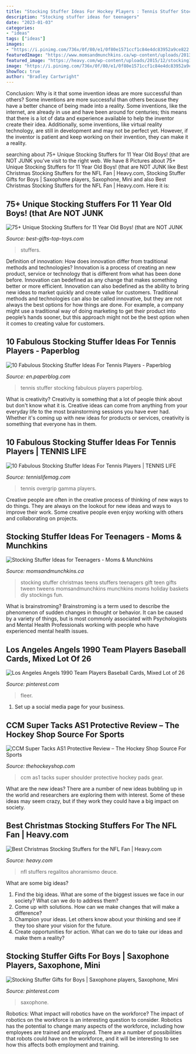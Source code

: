 ```yaml
---
title: "Stocking Stuffer Ideas For Hockey Players : Tennis Stuffer Stocking Fabulous Players Paperblog"
description: "Stocking stuffer ideas for teenagers"
date: "2023-01-03"
categories:
- "ideas"
tags: ["ideas"]
images:
- "https://i.pinimg.com/736x/0f/80/e1/0f80e1571ccf1c84e4dc83952a9ce822.jpg"
featuredImage: "https://www.momsandmunchkins.ca/wp-content/uploads/2013/12/teen-stocking-stuffers-teens.jpg"
featured_image: "https://heavy.com/wp-content/uploads/2015/12/stocking1.jpg?quality=65&amp;strip=all"
image: "https://i.pinimg.com/736x/0f/80/e1/0f80e1571ccf1c84e4dc83952a9ce822.jpg"
ShowToc: true
author: "Bradley Cartwright"
---
```



Conclusion: Why is it that some invention ideas are more successful than others?
Some inventions are more successful than others because they have a better chance of being made into a reality. Some inventions, like the internet, are already in use and have been around for centuries; this means that there is a lot of data and experience available to help the inventor create their idea. Additionally, some inventions, like virtual reality technology, are still in development and may not be perfect yet. However, if the inventor is patient and keep working on their invention, they can make it a reality.

	

		
searching about 75+ Unique Stocking Stuffers for 11 Year Old Boys! (that are NOT JUNK you've visit to the right web. We have 8 Pictures about 75+ Unique Stocking Stuffers for 11 Year Old Boys! (that are NOT JUNK like Best Christmas Stocking Stuffers for the NFL Fan | Heavy.com, Stocking Stuffer Gifts for Boys | Saxophone players, Saxophone, Mini and also Best Christmas Stocking Stuffers for the NFL Fan | Heavy.com. Here it is:
		
    
## 75+ Unique Stocking Stuffers For 11 Year Old Boys! (that Are NOT JUNK

<img loading=lazy src="https://best-gifts-top-toys.com/wp-content/uploads/2017/09/STOCKING-STUFFERS-11-YR-OLD-BOYS.jpg" onerror="this.onerror=null;this.src='https://tse4.mm.bing.net/th?id=OIP.x9iJ1vvR-FDrbH-dbs7uWQHaD4&amp;pid=15.1';" alt="75+ Unique Stocking Stuffers for 11 Year Old Boys! (that are NOT JUNK">

_Source: best-gifts-top-toys.com_

>stuffers. 

	

Definition of innovation: How does innovation differ from traditional methods and technologies?
Innovation is a process of creating an new product, service or technology that is different from what has been done before. Innovation can bedefined as any change that makes something better or more efficient. Innovation can also bedefined as the ability to bring new ideas to market quickly and create value for customers. 
Traditional methods and technologies can also be called innovative, but they are not always the best options for how things are done. For example, a company might use a traditional way of doing marketing to get their product into people’s hands sooner, but this approach might not be the best option when it comes to creating value for customers.

    
## 10 Fabulous Stocking Stuffer Ideas For Tennis Players - Paperblog

<img loading=lazy src="https://m5.paperblog.com/i/176/1769389/10-fabulous-stocking-stuffer-ideas-for-tennis-L-uuK0g3.jpeg" onerror="this.onerror=null;this.src='https://tse3.mm.bing.net/th?id=OIP.9BE4xS7FdWa9OhBfjMA9JQAAAA&amp;pid=15.1';" alt="10 Fabulous Stocking Stuffer Ideas For Tennis Players - Paperblog">

_Source: en.paperblog.com_

>tennis stuffer stocking fabulous players paperblog. 

	

What is creativity?
Creativity is something that a lot of people think about but don't know what it is. Creative ideas can come from anything from your everyday life to the most brainstorming sessions you have ever had. Whether it's coming up with new ideas for products or services, creativity is something that everyone has in them.

    
## 10 Fabulous Stocking Stuffer Ideas For Tennis Players | TENNIS LIFE

<img loading=lazy src="https://www.tennislifemag.com/wp-content/uploads/2017/11/gamma-safari-overgrip.jpg" onerror="this.onerror=null;this.src='https://tse4.mm.bing.net/th?id=OIP.7pf8yCufsapfm9bXfvpR7AHaJG&amp;pid=15.1';" alt="10 Fabulous Stocking Stuffer Ideas For Tennis Players | TENNIS LIFE">

_Source: tennislifemag.com_

>tennis overgrip gamma players. 

	

Creative people are often in the creative process of thinking of new ways to do things. They are always on the lookout for new ideas and ways to improve their work. Some creative people even enjoy working with others and collaborating on projects.

    
## Stocking Stuffer Ideas For Teenagers - Moms &amp; Munchkins

<img loading=lazy src="https://www.momsandmunchkins.ca/wp-content/uploads/2013/12/teen-stocking-stuffers-teens.jpg" onerror="this.onerror=null;this.src='https://tse2.mm.bing.net/th?id=OIP.DAq-OvXURA9CBaFeKkEmNAHaMd&amp;pid=15.1';" alt="Stocking Stuffer Ideas for Teenagers - Moms &amp; Munchkins">

_Source: momsandmunchkins.ca_

>stocking stuffer christmas teens stuffers teenagers gift teen gifts tween tweens momsandmunchkins munchkins moms holiday baskets diy stockings fun. 

	

What is brainstroming?
Brainstroming is a term used to describe the phenomenon of sudden changes in thought or behavior. It can be caused by a variety of things, but is most commonly associated with Psychologists and Mental Health Professionals working with people who have experienced mental health issues.

    
## Los Angeles Angels 1990 Team Players Baseball Cards, Mixed Lot Of 26

<img loading=lazy src="https://i.pinimg.com/736x/0f/80/e1/0f80e1571ccf1c84e4dc83952a9ce822.jpg" onerror="this.onerror=null;this.src='https://tse4.mm.bing.net/th?id=OIP.IdsxP84WwRYwpU0g5P7nMgHaKZ&amp;pid=15.1';" alt="Los Angeles Angels 1990 Team Players Baseball Cards, Mixed Lot of 26">

_Source: pinterest.com_

>fleer. 

	

1. Set up a social media page for your business.

    
## CCM Super Tacks AS1 Protective Review – The Hockey Shop Source For Sports

<img loading=lazy src="https://cdn.shopify.com/s/files/1/0020/1585/4658/articles/ccm-super-tacks-as1-shoulder-pads-4057_1200x1200.jpg?v=1552533952" onerror="this.onerror=null;this.src='https://tse2.mm.bing.net/th?id=OIP.P-iC-lmcrDSZGtM9SxQiTQHaHa&amp;pid=15.1';" alt="CCM Super Tacks AS1 Protective Review – The Hockey Shop Source For Sports">

_Source: thehockeyshop.com_

>ccm as1 tacks super shoulder protective hockey pads gear. 

	

What are the new ideas?
There are a number of new ideas bubbling up in the world and researchers are exploring them with interest. Some of these ideas may seem crazy, but if they work they could have a big impact on society.

    
## Best Christmas Stocking Stuffers For The NFL Fan | Heavy.com

<img loading=lazy src="https://heavy.com/wp-content/uploads/2015/12/stocking1.jpg?quality=65&amp;strip=all" onerror="this.onerror=null;this.src='https://tse2.mm.bing.net/th?id=OIP.OJplBHtYsDtehOCGTUuWDAHaHT&amp;pid=15.1';" alt="Best Christmas Stocking Stuffers for the NFL Fan | Heavy.com">

_Source: heavy.com_

>nfl stuffers regalitos ahoramismo deuce. 

	

What are some big ideas?
1. Find the big ideas. What are some of the biggest issues we face in our society? What can we do to address them?
2. Come up with solutions. How can we make changes that will make a difference?
3. Champion your ideas. Let others know about your thinking and see if they too share your vision for the future.
4. Create opportunities for action. What can we do to take our ideas and make them a reality?

    
## Stocking Stuffer Gifts For Boys | Saxophone Players, Saxophone, Mini

<img loading=lazy src="https://i.pinimg.com/originals/09/67/67/09676734222d1e7a29defb9c564d8890.jpg" onerror="this.onerror=null;this.src='https://tse1.mm.bing.net/th?id=OIP._fTQ9cTDA52o2mEt1r51GgAAAA&amp;pid=15.1';" alt="Stocking Stuffer Gifts for Boys | Saxophone players, Saxophone, Mini">

_Source: pinterest.com_

>saxophone. 

	

Robotics: What impact will robotics have on the workforce?
The impact of robotics on the workforce is an interesting question to consider. Robotics has the potential to change many aspects of the workforce, including how employees are trained and employed. There are a number of possibilities that robots could have on the workforce, and it will be interesting to see how this affects both employment and training.

